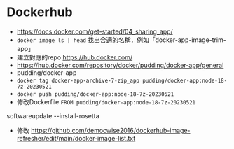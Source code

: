 # Dockerhub

- https://docs.docker.com/get-started/04_sharing_app/
- `docker image ls | head` 找出合適的名稱，例如「docker-app-image-trim-app」
- 建立對應的repo https://hub.docker.com/
- https://hub.docker.com/repository/docker/pudding/docker-app/general
- pudding/docker-app
- `docker tag docker-app-archive-7-zip_app pudding/docker-app:node-18-7z-20230521`
- `docker push pudding/docker-app:node-18-7z-20230521`
- 修改Dockerfile `FROM pudding/docker-app:node-18-7z-20230521`

softwareupdate --install-rosetta

- 修改  https://github.com/democwise2016/dockerhub-image-refresher/edit/main/docker-image-list.txt